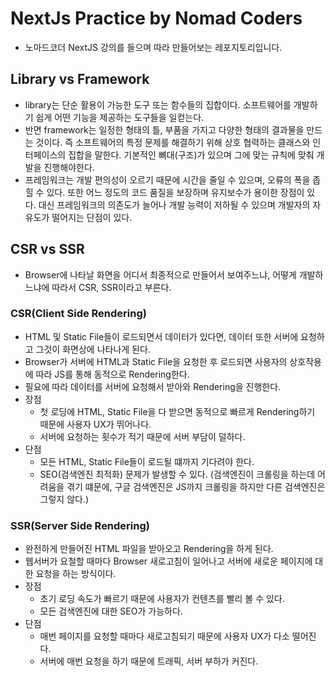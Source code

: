 # NextJs Practice by Nomad Coders

- 노마드코더 NextJS 강의를 들으며 따라 만들어보는 레포지토리입니다.

## Library vs Framework

- library는 단순 활용이 가능한 도구 또는 함수들의 집합이다. 소프트웨어를 개발하기 쉽게 어떤 기능을 제공하는 도구들을 일컫는다.
- 반면 framework는 일정한 형태의 틀, 부품을 가지고 다양한 형태의 결과물을 만드는 것이다. 즉 소프트웨어의 특정 문제를 해결하기 위해 상호 협력하는 클래스와 인터페이스의 집합을 말한다. 기본적인 뼈대(구조)가 있으며 그에 맞는 규칙에 맞춰 개발을 진행해야한다.
- 프레임워크는 개발 편의성이 오르기 때문에 시간을 줄일 수 있으며, 오류의 폭을 좁힐 수 있다. 또한 어느 정도의 코드 품질을 보장하며 유지보수가 용이한 장점이 있다. 대신 프레임워크의 의존도가 늘어나 개발 능력이 저하될 수 있으며 개발자의 자유도가 떨어지는 단점이 있다.

## CSR vs SSR

- Browser에 나타날 화면을 어디서 최종적으로 만들어서 보여주느냐, 어떻게 개발하느냐에 따라서 CSR, SSR이라고 부른다.

### CSR(Client Side Rendering)

- HTML 및 Static File들이 로드되면서 데이터가 있다면, 데이터 또한 서버에 요청하고 그것이 화면상에 나타나게 된다.
- Browser가 서버에 HTML과 Static File을 요청한 후 로드되면 사용자의 상호작용에 따라 JS를 통해 동적으로 Rendering한다.
- 필요에 따라 데이터를 서버에 요청해서 받아와 Rendering을 진행한다.
- 장점
  - 첫 로딩에 HTML, Static File을 다 받으면 동적으로 빠르게 Rendering하기 때문에 사용자 UX가 뛰어나다.
  - 서버에 요청하는 횟수가 적기 때문에 서버 부담이 덜하다.
- 단점
  - 모든 HTML, Static File들이 로드될 떄까지 기다려야 한다.
  - SEO(검색엔진 최적화) 문제가 발생할 수 있다. (검색엔진이 크롤링을 하는데 어려움을 겪기 떄문에, 구글 검색엔진은 JS까지 크롤링을 하지만 다른 검색엔진은 그렇지 않다.)

### SSR(Server Side Rendering)

- 완전하게 만들어진 HTML 파일을 받아오고 Rendering을 하게 된다.
- 웹서버가 요철할 때마다 Browser 새로고침이 일어나고 서버에 새로운 페이지에 대한 요청을 하는 방식이다.
- 장점
  - 초기 로딩 속도가 빠르기 때문에 사용자가 컨텐츠를 빨리 볼 수 있다.
  - 모든 검색엔진에 대한 SEO가 가능하다.
- 단점
  - 매번 페이지를 요청할 때마다 새로고침되기 때문에 사용자 UX가 다소 떨어진다.
  - 서버에 매번 요청을 하기 때문에 트래픽, 서버 부하가 커진다.
